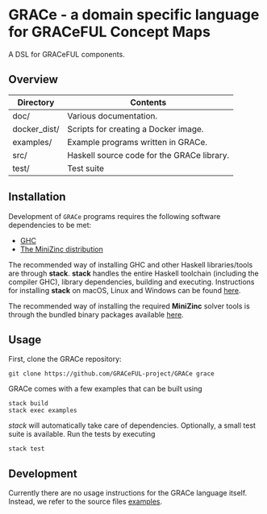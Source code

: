# GRACe - a domain specific language for GRACeFUL Concept Maps

A DSL for GRACeFUL components.

## Overview

| Directory    | Contents                                   |
| ------------ | ------------------------------------------ |
| doc/         | Various documentation.                     |
| docker_dist/ | Scripts for creating a Docker image.       |
| examples/    | Example programs written in GRACe.         |
| src/         | Haskell source code for the GRACe library. |
| test/        | Test suite                                 |

## Installation

Development of `GRACe` programs requires the following software dependencies 
to be met:

* [GHC][ghcurl]
* [The MiniZinc distribution][mzurl]

The recommended way of installing GHC and other Haskell libraries/tools are
through **stack**. **stack** handles the entire Haskell toolchain
(including the compiler GHC), library dependencies, building and
executing. Instructions for installing **stack** on macOS, Linux and Windows can 
be found [here][stackurl].

The recommended way of installing the required **MiniZinc** solver tools is 
through the bundled binary packages available [here][mzurl].

## Usage

First, clone the GRACe repository:

```shell
git clone https://github.com/GRACeFUL-project/GRACe grace
```

GRACe comes with a few examples that can be built using 

```shell
stack build
stack exec examples
```

*stack* will automatically take care of dependencies. Optionally, a small
test suite is available. Run the tests by executing

```shell
stack test
```

## Development

Currently there are no usage instructions for the GRACe language itself.
Instead, we refer to the source files [examples](examples/).

[stackurl]: https://docs.haskellstack.org/en/stable/install_and_upgrade/
[ghcurl]: https://www.haskell.org/downloads
[mzurl]: http://www.minizinc.org/software.html

